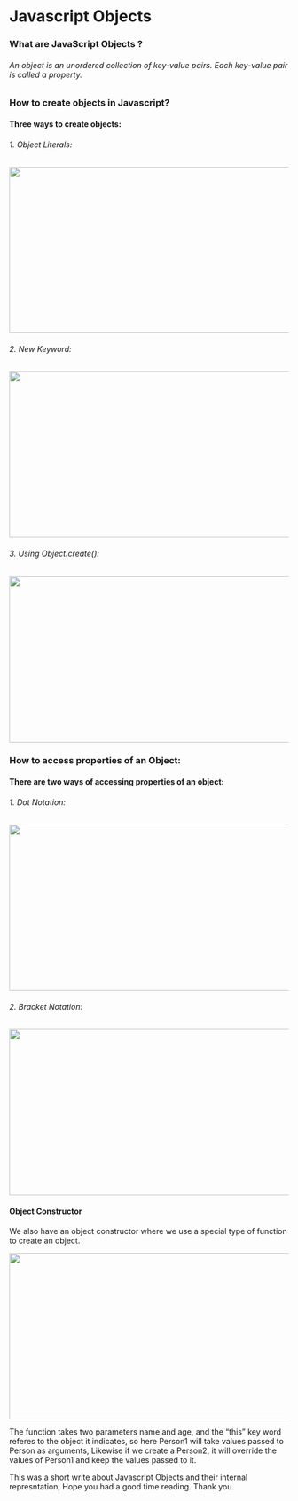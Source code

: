 # Javascript Objects

### What are JavaScript Objects ?
###### An object is an unordered collection of key-value pairs. Each key-value pair is called a property.


### How to create objects in Javascript?

#### Three ways to create objects:

###### 1. Object Literals:

<img src ="https://user-images.githubusercontent.com/66670426/143689563-4d428235-9afd-4586-9577-088a4a38d3a2.jpg" height="300" width="900">

###### 2. New Keyword:

<img src="https://user-images.githubusercontent.com/66670426/143689709-0c7d4e1f-f689-428a-9fe6-eaece24a7745.jpg" height="300" width="900">

###### 3. Using Object.create():

<img src="https://user-images.githubusercontent.com/66670426/143689730-6cf1393d-5f2b-4b8f-85c8-b2f76940c757.jpg" height="300" width="900">


### How to access properties of an Object:

#### There are two ways of accessing properties of an object:

###### 1. Dot Notation:
<img src="https://user-images.githubusercontent.com/66670426/143690955-6d9f6d6f-8d07-4491-b9aa-ef6964ce4176.jpg" height="300" width="900">

###### 2. Bracket Notation:
<img src="https://user-images.githubusercontent.com/66670426/143690978-f065ffa1-ae9f-4c74-8250-06e0259cd502.jpg" height="300" width="900">


#### Object Constructor

We also have an object constructor where we use a special type of function to create an object.

<img src="https://user-images.githubusercontent.com/66670426/143691042-eee6eeb6-840d-4474-b7e6-5e2634de505c.jpg" height="300" width="900">

The function takes two parameters name and age, and the “this” key word referes to the object it indicates, so here Person1 will take values passed to Person as arguments, Likewise if we create a Person2, it will override the values of Person1 and keep the values passed to it.


This was a short write about Javascript Objects and their internal represntation, Hope you had a good time reading. Thank you.
